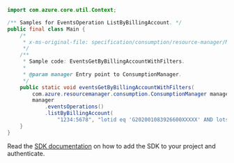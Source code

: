 ```java
import com.azure.core.util.Context;

/** Samples for EventsOperation ListByBillingAccount. */
public final class Main {
    /*
     * x-ms-original-file: specification/consumption/resource-manager/Microsoft.Consumption/stable/2021-10-01/examples/EventsGetByBillingAccountWithFilters.json
     */
    /**
     * Sample code: EventsGetByBillingAccountWithFilters.
     *
     * @param manager Entry point to ConsumptionManager.
     */
    public static void eventsGetByBillingAccountWithFilters(
        com.azure.resourcemanager.consumption.ConsumptionManager manager) {
        manager
            .eventsOperations()
            .listByBillingAccount(
                "1234:5678", "lotid eq 'G202001083926600XXXXX' AND lotsource eq 'consumptioncommitment'", Context.NONE);
    }
}
```

Read the [SDK documentation](https://github.com/Azure/azure-sdk-for-java/blob/azure-resourcemanager-consumption_1.0.0-beta.3/sdk/consumption/azure-resourcemanager-consumption/README.md) on how to add the SDK to your project and authenticate.
